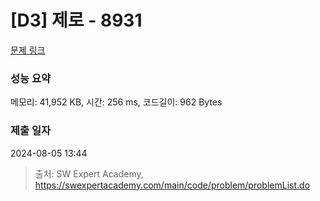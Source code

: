 # [D3] 제로 - 8931 

[문제 링크](https://swexpertacademy.com/main/code/problem/problemDetail.do?contestProbId=AW5jBWLq7jwDFATQ) 

### 성능 요약

메모리: 41,952 KB, 시간: 256 ms, 코드길이: 962 Bytes

### 제출 일자

2024-08-05 13:44



> 출처: SW Expert Academy, https://swexpertacademy.com/main/code/problem/problemList.do